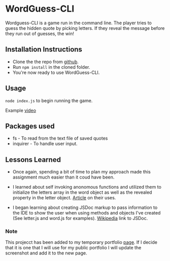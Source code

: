 # WordGuess-CLI

Wordguess-CLI is a game run in the command line. The player tries to guess the hidden quote by picking letters. If they reveal the message before they run out of guesses, the win!

## Installation Instructions

* Clone the the repo from [github](https://github.com/CPJanz/WordGuess-CLI).
* Run `npm install` in the cloned folder.
* You're now ready to use WordGuess-CLI.

## Usage

`node index.js` to begin running the game.

Example [video](https://drive.google.com/file/d/1r489U2NeFyenaY67-lBnL4SBhhr1m_x9/view)

## Packages used

* fs - To read from the text file of saved quotes
* inquirer - To handle user input.

## Lessons Learned

* Once again, spending a bit of time to plan my approach made this assignment much easier than it coud have been.

* I learned about self invoking anonomous functions and utilized them to initialize the letters array in the word object as well as the revealed property in the letter object. [Article](https://blog.mgechev.com/2012/08/29/self-invoking-functions-in-javascript-or-immediately-invoked-function-expression/) on their uses.

* I began learning about creating JSDoc markup to pass information to the IDE to show the user when using methods and objects I've created (See letter.js and word.js for examples). [Wikipedia](https://en.wikipedia.org/wiki/JSDoc) link to JSDoc.

### Note

This projecct has been added to my temporary portfolio [page](http://cpjanz.github.io/Responsive-Portfolio). If I decide that it is one that I will use for my public portfolio I will update the screenshot and add it to the new page.
